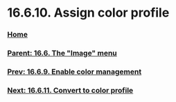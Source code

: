 # 16.6.10. Assign color profile

### [Home](./00-home.md)
### [Parent: 16.6. The "Image" menu](./16-06-00-the-image-menu.md)
### [Prev: 16.6.9. Enable color management](./16-06-09-enable-color-management.md)
### [Next: 16.6.11. Convert to color profile](./16-06-11-convert-to-color-profile.md)
